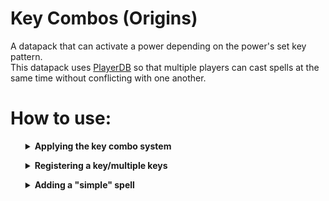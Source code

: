 # Key Combos (Origins)
A datapack that can activate a power depending on the power's set key pattern.
<br>
This datapack uses [PlayerDB](https://github.com/rx-modules/PlayerDB) so that multiple players can cast spells at the same time without conflicting with one another.
<br/>

# How to use:
<ol>
<details>
<summary><b>Applying the key combo system</b></summary>
We would first need to add the <code>origins-kombo:__internal</code> power into the <code>"powers"</code> list of an origin for the whole key combo system to work. This power is used for checking if the player has reached its max combo, reached its cast timeout limit, etc.

The example origin that'll be provided will be named "Wizard", and this is how its <code>"powers"</code> list would look like in order to use the key combo system:
```json
{
    "name": "Wizard",
    "description": "Wizards can cast a certain spell depending on a key pattern",
    "icon": {
        "item": "origins:orb_of_origin"
    },
    "powers": [
        "origins-kombo:__internal"
    ]
}
```

</details>
</ol>

<ol>
<details>
<summary><b>Registering a key/multiple keys</b></summary>
In order to cast a <i>"spell"</i>, you must first register at least one key into the origin. Registering a key should be as simple as adding a power to your origin. These pre-made powers are used for appending a string in the storage entry of the player added by PlayerDB, resulting in a static pattern.
<br>

In the example origin, we'll be adding multiple keys: primary, secondary, forward, back, left, right, jump, and sneak. This is how it would look like:

```json
{
    "name": "Wizard",
    "description": "Wizards can cast a certain spell depending on a key pattern",
    "icon": {
        "item": "origins:orb_of_origin"
    },
    "powers": [
        "origins-kombo:__internal",
        
        "origins-kombo:key/primary",
        "origins-kombo:key/secondary",
        "origins-kombo:key/forward",
        "origins-kombo:key/back",
        "origins-kombo:key/left",
        "origins-kombo:key/right",
        "origins-kombo:key/jump",
        "origins-kombo:key/sneak"
    ]
}
```

</details>
</ol>

<ol>
<details>
<summary><b>Adding a "simple" spell</b></summary>
To add a spell, we must first get the data of the player in their storage entry added by PlayerDB. 
<br>
<br>

We can do so by running the <code>rx.playerdb:api/get_self</code> function. Afterwards, we would check for the pattern by setting the <code>playerdb.player.data.origins-kombo.check</code> NBT path in the player's storage as the set pattern we wish to use. 
<br>

Using the <code>origins:if_else</code> action, we can run different actions depending on the result. We'll then use the <code>origins:command</code> condition type to modify the said target NBT path, which would store its result which we can then use to compare. 
<br>

We'll be comparing the value to 0 to check if the command is run successfully or not. If the command is ran successfully, we'll be running the <code>origins-kombo:internal/cast_fail</code> function to indicate that the casting for the spell has failed. If the command is ran unsuccessfully, we'll run the <code>origins-kombo:internal/cast_success</code> function to indicate that the casting for the spell has succeed, you can also run any kind of action you wish just after running the said function.
<br>

Here's an example spell that will run a <code>/tellraw</code> command if one would press the primary ability button 4 times: <br>
(one must press either the primary, or secondary ability buttons beforehand to enable "kombo mode")

```json
{
    "type": "origins:action_over_time",
    "interval": 1,
    "rising_action": {
        "type": "origins:and",
        "actions": [
            {
                "type": "origins:execute_command",
                "command": "function rx.playerdb:api/get_self"
            },
            {
                "type": "origins:if_else",
                "condition": {
                    "type": "origins:command",
                    "command": "data modify storage rx:io playerdb.player.data.origins-kombo.check set value [\"key.origins.primary\", \"key.origins.primary\", \"key.origins.primary\", \"key.origins.primary\"]",
                    "comparison": "==",
                    "compare_to": 0
                },
                "if_action": {
                    "type": "origins:and",
                    "actions": [
                        {
                            "type": "origins:execute_command",
                            "command": "function origins-kombo:internal/cast_success"
                        },
                        {
                            "type": "origins:execute_command",
                            "command": "tellraw @a {\"translate\": \"%s casted \\\"Simple Spell\\\"!\", \"color\": \"yellow\", \"with\": [{\"selector\": \"@s\"}]}"
                        }
                    ]
                },
                "else_action": {
                    "type": "origins:execute_command",
                    "command": "function origins-kombo:internal/cast_fail"
                }
            }
        ]
    },
    "condition": {
        "type": "origins:command",
        "command": "execute if entity @s[tag = o-k.max_combo_reached]",
        "comparison": "==",
        "compare_to": 1
    }
}
```

We would then reference the example <i>"spell"</i> in the example origin's <code>"powers"</code> list, like so:

```json
{
    "name": "Wizard",
    "description": "Wizards can cast a certain spell depending on a key pattern",
    "icon": {
        "item": "origins:orb_of_origin"
    },
    "powers": [
        "origins-kombo:__internal",
        
        "origins-kombo:key/primary",
        "origins-kombo:key/secondary",
        "origins-kombo:key/forward",
        "origins-kombo:key/back",
        "origins-kombo:key/left",
        "origins-kombo:key/right",
        "origins-kombo:key/jump",
        "origins-kombo:key/sneak",

        "kombo-example:simple_spell"
    ]
}
```

</details>
</ol>